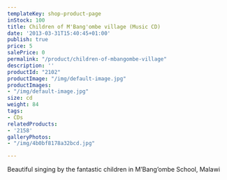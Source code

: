 ```yaml
---
templateKey: shop-product-page
inStock: 100
title: Children of M'Bang'ombe village (Music CD)
date: '2013-03-31T15:40:45+01:00'
publish: true
price: 5
salePrice: 0
permalink: "/product/children-of-mbangombe-village"
description: ''
productId: "2102"
productImage: "/img/default-image.jpg"
productImages:
- "/img/default-image.jpg"
size: cd
weight: 84
tags:
- CDs
relatedProducts:
- '2158'
galleryPhotos:
- "/img/4b0bf8178a32bcd.jpg"

---
```

Beautiful singing by the fantastic children in M’Bang’ombe School, Malawi